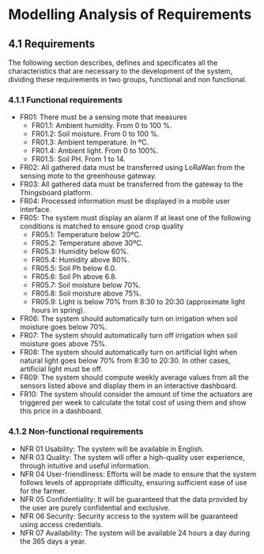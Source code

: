 # Modelling Analysis of Requirements
## 4.1 Requirements

The following section describes, defines and specificates all the characteristics that are necessary to the development of the system, dividing these requirements in two groups, functional and non functional.

### 4.1.1 Functional requirements
+ FR01: There must be a sensing mote that measures
	+ FR01.1: Ambient humidity. From 0 to 100 %.
	+ FR01.2: Soil moisture. From 0 to 100 %.
	+ FR01.3: Ambient temperature. In ºC.
	+ FR01.4: Ambient light. From 0 to 100%.
	+ FR01.5: Soil PH. From 1 to 14.
+ FR02: All gathered data must be transferred using LoRaWan from the sensing mote to the greenhouse gateway.
+ FR03: All gathered data must be transferred from the gateway to the Thingsboard platform.
+ FR04: Processed information must be displayed in a mobile user interface.
+ FR05: The system must display an alarm if at least one of the following conditions is matched to ensure good crop quality
	+ FR05.1: Temperature below 20ºC.
	+ FR05.2: Temperature above 30ºC.
	+ FR05.3: Humidity below 60%.
	+ FR05.4: Humidity above 80%.
	+ FR05.5: Soil Ph below 6.0.
	+ FR05.6: Soil Ph above 6.8.
	+ FR05.7: Soil moisture below 70%.
	+ FR05.8: Soil moisture above 75%.
	+ FR05.9: Light is below 70% from 8:30 to 20:30 (approximate light hours in spring).
+ FR06: The system should automatically turn on irrigation when soil moisture goes below 70%.
+ FR07: The system should automatically turn off irrigation when soil moisture goes above 75%.
+ FR08: The system should automatically turn on artificial light when natural light goes below 70% from 8:30 to 20:30. In other cases, artificial light must be off.
+ FR09: The system should compute weekly average values from all the sensors listed above and display them in an interactive dashboard.
+ FR10: The system should consider the amount of time the actuators are triggered per week to calculate the total cost of using them and show this price in a dashboard.

### 4.1.2 Non-functional requirements
+ NFR 01 Usability: The system will be available in English.
+ NFR 03 Quality: The system will offer a high-quality user experience, through intuitive and useful information.
+ NFR 04 User-friendliness: Efforts will be made to ensure that the system follows levels of appropriate difficulty, ensuring sufficient ease of use for the farmer.
+ NFR 05 Confidentiality: It will be guaranteed that the data provided by the user are purely confidential and exclusive.
+ NFR 06 Security: Security access to the system will be guaranteed using access credentials.
+ NFR 07 Availability: The system will be available 24 hours a day during the 365 days a year.

